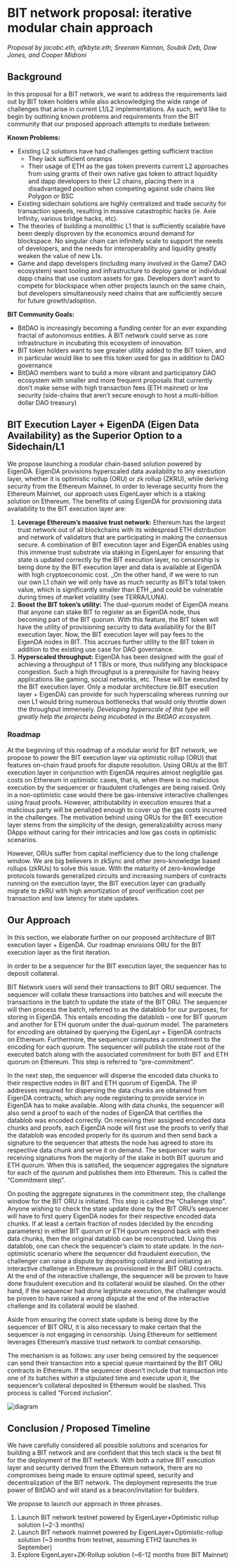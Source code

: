 # BIT network proposal: iterative modular chain approach

_Proposal by jacobc.eth, afkbyte.eth, Sreeram Kannan, Soubik Deb, Dow Jones, and Cooper Midroni_


## Background

In this proposal for a BIT network, we want to address the requirements laid out by BIT token holders while also acknowledging the wide range of challenges that arise in current L1/L2 implementations. As such, we’d like to begin by outlining known problems and requirements from the BIT community that our proposed approach attempts to mediate between:

**Known Problems:**



* Existing L2 solutions have had challenges getting sufficient traction
    * They lack sufficient onramps
    * Their usage of ETH as the gas token prevents current L2 approaches from using grants of their own native gas token to attract liquidity and dapp developers to their L2 chains, placing them in a disadvantaged position when competing against side chains like Polygon or BSC
* Existing sidechain solutions are highly centralized and trade security for transaction speeds, resulting in massive catastrophic hacks (ie. Axie Infinity, various bridge hacks, etc).
* The theories of building a monolithic L1 that is sufficiently scalable have been deeply disproven by the economics around demand for blockspace. No singular chain can infinitely scale to support the needs of developers, and the needs for interoperability and liquidity greatly weaken the value of new L1s. 
* Game and dapp developers (including many involved in the Game7 DAO ecosystem) want tooling and infrastructure to deploy game or individual dapp chains that use custom assets for gas. Developers don’t want to compete for blockspace when other projects launch on the same chain, but developers simultaneously need chains that are sufficiently secure for future growth/adoption.

**BIT Community Goals:**



* BitDAO is increasingly becoming a funding center for an ever expanding fractal of autonomous entities. A BIT network could serve as core infrastructure in incubating this ecosystem of innovation.
* BIT token holders want to see greater utility added to the BIT token, and in particular would like to see this token used for gas in addition to DAO governance
* BitDAO members want to build a more vibrant and participatory DAO ecosystem with smaller and more frequent proposals that currently don’t make sense with high transaction fees (ETH mainnet) or low security (side-chains that aren’t secure enough to host a multi-billion dollar DAO treasury) 


## BIT Execution Layer + EigenDA (Eigen Data Availability) as the Superior Option to a Sidechain/L1

We propose launching a modular chain-based solution powered by EigenDA. EigenDA provisions hyperscaled data availability to any execution layer, whether it is optimistic rollup (ORU) or zk rollup (ZKRU), while deriving security from the Ethereum Mainnet. In order to leverage security from the Ethereum Mainnet, our approach uses EigenLayer which is a staking solution on Ethereum. The benefits of using EigenDA for provisioning data availability to the BIT execution layer are:



1. **Leverage Ethereum’s massive trust network:** Ethereum has the largest trust network out of all blockchains with its widespread ETH distribution and network of validators that are participating in making the consensus secure. A combination of BIT execution layer and EigenDA enables using this immense trust substrate via staking in EigenLayer for ensuring that state is updated correctly by the BIT execution layer, no censorship is being done by the BIT execution layer and data is available at EigenDA with high cryptoeconomic cost. _On the other hand, if we were to run our own L1 chain we will only have as much security as BIT’s total token value, which is significantly smaller than ETH _and could be vulnerable during times of market volatility (see TERRA/LUNA).
2. **Boost the BIT token’s utility:** The dual-quorum model of EigenDA means that anyone can stake BIT to register as an EigenDA node, thus becoming part of the BIT quorum. With this feature, the BIT token will have the utility of provisioning security to data availability for the BIT execution layer. Now, the BIT execution layer will pay fees to the EigenDA nodes in BIT. This accrues further utility to the BIT token in addition to the existing use case for DAO governance. 
3. **Hyperscaled throughput:**   EigenDA has been designed with the goal of achieving a throughput of 1 TB/s or more, thus nullifying any blockspace congestion. Such a high throughput is a prerequisite for having heavy applications like gaming, social networks, etc. These will be executed by the BIT execution layer. Only a modular architecture (ie.BIT execution layer + EigenDA) can provide for such hyperscaling whereas running our own L1 would bring numerous bottlenecks that would only throttle down the throughput  immensely. _Developing hyperscale of this type will greatly help the projects being incubated in the BitDAO ecosystem._


### Roadmap

At the beginning of this roadmap of a modular world for BIT network, we propose to power the BIT execution layer via optimistic rollup (ORU) that features on-chain fraud proofs for dispute resolution. Using ORUs at the BIT execution layer in conjunction with EigenDA requires almost negligible gas costs on Ethereum in optimistic cases, that is, when there is no malicious execution by the sequencer or fraudulent challenges are being raised. Only in a non-optimistic case would there be gas-intensive interactive challenges using fraud proofs. However,  attributability in execution ensures that a malicious party will be penalized enough to cover up the gas costs incurred in the challenges. The motivation behind using ORUs for the BIT execution layer stems from the simplicity of the design, generalizability across many DApps without caring for their intricacies and low gas costs in optimistic scenarios.

 

However, ORUs suffer from capital inefficiency due to the long challenge window. We are big believers in zkSync and other zero-knowledge based rollups (zkRUs) to solve this issue.  With the maturity of zero-knowledge protocols towards generalized circuits and increasing numbers of contracts running on the execution layer, the BIT execution layer can gradually migrate to zkRU with high amortization of proof verification cost per transaction and low latency for state updates. 


## Our Approach

In this section, we elaborate further on our proposed architecture of BIT execution layer + EigenDA. Our roadmap envisions ORU for the BIT execution layer as the first iteration.

In order to be a sequencer for the BIT execution layer, the sequencer has to deposit collateral. 

BIT Network users will send their transactions to BIT ORU sequencer. The sequencer will collate these transactions into batches and will execute the transactions in the batch to update the state of the BIT ORU. The sequencer will then process the batch, referred to as the datablob for our purposes, for storing in EigenDA. This entails encoding the datablob – one for BIT quorum and another for ETH quorum under the dual-quorum model. The parameters for encoding are obtained by querying the EigenLayr + EigenDA contracts on Ethereum.  Furthermore, the sequencer computes a commitment to the encoding for each quorum. The sequencer will publish the state root of the executed batch along with the associated commitment for both BIT and ETH quorum on Ethereum. This step is referred to “pre-commitment”.

In the next step, the sequencer will disperse the encoded data chunks to their respective nodes in BIT and ETH quorum of EigenDA. The IP addresses required for dispersing the data chunks are obtained from EigenDA contracts, which any node registering to provide service in EigenDA has to make available.  Along with data chunks, the sequencer will also send a proof to each of the nodes of EigenDA that certifies the datablob was encoded correctly. On receiving their assigned encoded data chunks and proofs, each EigenDA node will first use the proofs to verify that the datablob was encoded properly for its quorum and then send back a signature to the sequencer that attests the node has agreed to store its respective data chunk and serve it on demand. The sequencer waits for receiving signatures from the majority of the stake in both BIT quorum and ETH quorum. When this is satisfied, the sequencer aggregates the signature for each of the quorum and publishes them into Ethereum. This is called the “Commitment step”.

On posting the aggregate signatures in the commitment step, the challenge window for the BIT ORU is initiated. This step is called the “Challenge step”. Anyone wishing to check the state update done by the BIT ORU’s sequencer will have to first query EigenDA nodes for their respective encoded data chunks. If at least a certain fraction of nodes (decided by the encoding parameters) in either BIT quorum or ETH quorum respond back with their data chunks, then the original datablob can be reconstructed. Using this datablob, one can check the sequencer’s claim to state update. In the non-optimistic scenario where the sequencer did fraudulent execution, the challenger can raise a dispute by depositing collateral and initiating an interactive challenge in Ethereum as provisioned in the BIT ORU contracts. At the end of the interactive challenge, the sequencer will be proven to have done fraudulent execution and its collateral would be slashed. On the other hand, if the sequencer had done legitimate execution, the challenger would be proven to have raised a wrong dispute at the end of the interactive challenge and its collateral would be slashed.

Aside from ensuring the correct state update is being done by the sequencer of BIT ORU, it is also necessary to make certain that the sequencer is not engaging in censorship. Using Ethereum for settlement leverages Ethereum’s massive trust network to combat censorship.

The mechanism is as follows: any user being censored by the sequencer can send their transaction into a special queue maintained by the BIT ORU contracts in Ethereum. If the sequencer doesn’t include that transaction into one of its batches within a stipulated time and execute upon it, the sequencer’s collateral deposited in Ethereum would be slashed. This process is called “Forced inclusion”. 

![diagram](https://i.postimg.cc/9fkWGF66/image1.png)

## Conclusion / Proposed Timeline

We have carefully considered all possible solutions and scenarios for building a BIT network and are confident that this tech stack is the best fit for the deployment of the BIT network. With both a native BIT execution layer and security derived from the Ethereum network, there are no compromises being made to ensure optimal speed, security and decentralization of the BIT network. The deployment represents the true power of BitDAO and will stand as a beacon/invitation for builders. 

We propose to launch our approach in three phrases.



1. Launch BIT network testnet powered by EigenLayer+Optimistic rollup solution (~2-3 months)
2. Launch BIT network mainnet powered by EigenLayer+Optimistic-rollup solution (~3 months from testnet, assuming ETH2 launches in September)
3. Explore EigenLayer+ZK-Rollup solution (~6-12 months from BIT Mainnet)
